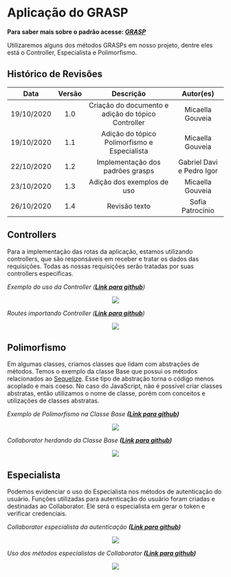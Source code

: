 #  Aplicação do GRASP
**Para saber mais sobre o padrão acesse: [*GRASP*](Project/Estudos/GRASP.md)**

Utilizaremos alguns dos métodos GRASPs em nosso projeto, dentre eles está o Controller, Especialista e Polimorfismo.

## Histórico de Revisões
| Data | Versão | Descrição | Autor(es) |
|:----:|:------:|:---------:|:---------:|
| 19/10/2020 | 1.0 | Criação do documento e adição do tópico Controller | Micaella Gouveia |
| 19/10/2020 | 1.1 | Adição do tópico Polimorfismo e Especialista | Micaella Gouveia |
| 22/10/2020 | 1.2 | Implementação dos padrões grasps | Gabriel Davi e Pedro Igor |
| 23/10/2020 | 1.3 | Adição dos exemplos de uso | Micaella Gouveia |  
| 26/10/2020 | 1.4 |        Revisão texto             | Sofia Patrocínio |

## Controllers
Para a implementação das rotas da aplicação, estamos utilizando controllers, que são responsáveis em receber e tratar os dados das requisições. Todas as nossas requisições serão tratadas por suas controllers específicas.

*Exemplo do uso da Controller (**[Link para github](https://github.com/UnBArqDsw/2020.1_G12_Stock_Backend/blob/devel/src/app/controllers/CollaboratorController.js)**)*

<p align="center">
<img src="/assets/padroes/grasp/collaboratorController.png" class="codes-prints" />
</p>

*Routes importando Controller (**[Link para github](https://github.com/UnBArqDsw/2020.1_G12_Stock_Backend/blob/devel/src/routes/Collaborator.routes.js)**)*

<p align="center">
<img src="/assets/padroes/grasp/collaboratorRoutes.png" class="codes-prints" />
</p>


## Polimorfismo
Em algumas classes, criamos classes que lidam com abstrações de métodos. Temos o exemplo da classe Base que possui os métodos relacionados ao [Sequelize](Modeling/objeto?id=Sequelize). Esse tipo de abstração torna o código menos acoplado e mais coeso. No caso do JavaScript, não é possível criar classes abstratas, então utilizamos o nome de classe, porém com conceitos e utilizações de classes abstratas.

*Exemplo de Polimorfismo na Classe Base **([Link para github](https://github.com/UnBArqDsw/2020.1_G12_Stock_Backend/blob/devel/src/app/StockBase/Base.js))***

<p align="center">
<img src="/assets/padroes/decorator/decoratorBase.png" class="codes-prints" />
</p>

*Collaborator herdando da Classe Base **([Link para github](https://github.com/UnBArqDsw/2020.1_G12_Stock_Backend/blob/devel/src/app/StockBase/CollaboratorBase.js))***

<p align="center">
<img src="/assets/padroes/decorator/collaboratorBase.png" class="codes-prints" />
</p>

## Especialista
Podemos evidenciar o uso do Especialista nos métodos de autenticação do usuário. Funções utilizadas para autenticação do usuário foram criadas e destinadas ao Collaborator. Ele será o especialista em gerar o token e verificar credenciais.

*Collaborator especialista da autenticação **([Link para github](https://github.com/UnBArqDsw/2020.1_G12_Stock_Backend/blob/devel/src/app/models/Collaborator.js))***
<p align="center">
<img src="/assets/padroes/grasp/collaboratorEspecialista.png" class="codes-prints" />
</p>

*Uso dos métodos especialistas de Collaborator **([Link para github](https://github.com/UnBArqDsw/2020.1_G12_Stock_Backend/blob/devel/src/app/StockBase/CollaboratorBase.js))***
<p align="center">
<img src="/assets/padroes/grasp/collaboratorEspecialistaBase.png" class="codes-prints" />
</p>